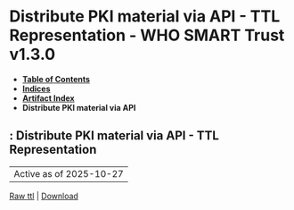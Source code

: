 # Distribute PKI material via API - TTL Representation - WHO SMART Trust v1.3.0

* [**Table of Contents**](toc.md)
* [**Indices**](indices.md)
* [**Artifact Index**](artifacts.md)
* **Distribute PKI material via API**

## : Distribute PKI material via API - TTL Representation

| |
| :--- |
| Active as of 2025-10-27 |

[Raw ttl](Requirements-DistributePKIMaterialAPI.ttl) | [Download](Requirements-DistributePKIMaterialAPI.ttl)

